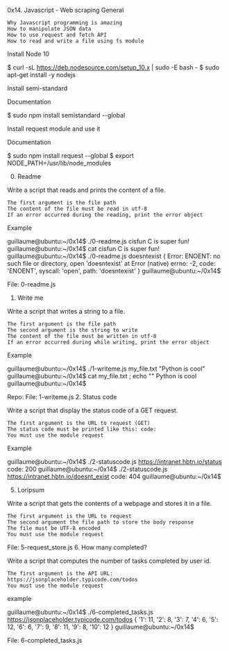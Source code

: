 0x14. Javascript - Web scraping
General

    Why Javascript programming is amazing
    How to manipulate JSON data
    How to use request and fetch API
    How to read and write a file using fs module

Install Node 10

$ curl -sL https://deb.nodesource.com/setup_10.x | sudo -E bash -
$ sudo apt-get install -y nodejs

Install semi-standard

Documentation

$ sudo npm install semistandard --global

Install request module and use it

Documentation

$ sudo npm install request --global
$ export NODE_PATH=/usr/lib/node_modules

0. Readme

Write a script that reads and prints the content of a file.

    The first argument is the file path
    The content of the file must be read in utf-8
    If an error occurred during the reading, print the error object

Example

guillaume@ubuntu:~/0x14$ ./0-readme.js cisfun
C is super fun!
guillaume@ubuntu:~/0x14$ cat cisfun
C is super fun!
guillaume@ubuntu:~/0x14$ ./0-readme.js doesntexist
{ Error: ENOENT: no such file or directory, open 'doesntexist'
    at Error (native)
errno: -2,
code: 'ENOENT',
syscall: 'open',
path: 'doesntexist' }
guillaume@ubuntu:~/0x14$ 

File: 0-readme.js
1. Write me

Write a script that writes a string to a file.

    The first argument is the file path
    The second argument is the string to write
    The content of the file must be written in utf-8
    If an error occurred during while writing, print the error object

Example

guillaume@ubuntu:~/0x14$ ./1-writeme.js my_file.txt "Python is cool"
guillaume@ubuntu:~/0x14$ cat my_file.txt ; echo ""
Python is cool
guillaume@ubuntu:~/0x14$ 

Repo: File: 1-writeme.js
2. Status code

Write a script that display the status code of a GET request.

    The first argument is the URL to request (GET)
    The status code must be printed like this: code:
    You must use the module request

Example

guillaume@ubuntu:~/0x14$ ./2-statuscode.js https://intranet.hbtn.io/status
code: 200
guillaume@ubuntu:~/0x14$ ./2-statuscode.js https://intranet.hbtn.io/doesnt_exist
code: 404
guillaume@ubuntu:~/0x14$

5. Loripsum

Write a script that gets the contents of a webpage and stores it in a file.

    The first argument is the URL to request
    The second argument the file path to store the body response
    The file must be UTF-8 encoded
    You must use the module request

File: 5-request_store.js
6. How many completed?

Write a script that computes the number of tasks completed by user id.

    The first argument is the API URL: https://jsonplaceholder.typicode.com/todos
    You must use the module request

example

guillaume@ubuntu:~/0x14$ ./6-completed_tasks.js https://jsonplaceholder.typicode.com/todos
{ '1': 11,
'2': 8,
'3': 7,
'4': 6,
'5': 12,
'6': 6,
'7': 9,
'8': 11,
'9': 8,
'10': 12 }
guillaume@ubuntu:~/0x14$

File: 6-completed_tasks.js


